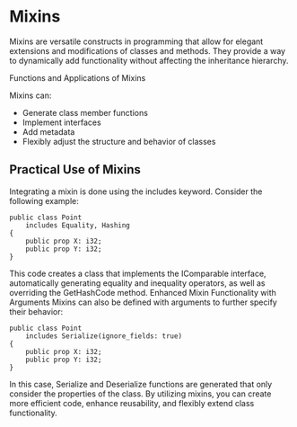 # Mixins

Mixins are versatile constructs in programming that allow for elegant extensions and modifications of classes and methods. They provide a way to dynamically add functionality without affecting the inheritance hierarchy.

Functions and Applications of Mixins

Mixins can:

* Generate class member functions
* Implement interfaces
* Add metadata
* Flexibly adjust the structure and behavior of classes

## Practical Use of Mixins

Integrating a mixin is done using the includes keyword. Consider the following example:

```back
public class Point
    includes Equality, Hashing
{
    public prop X: i32;
    public prop Y: i32;
}
```

This code creates a class that implements the IComparable interface, automatically generating equality and inequality operators, as well as overriding the GetHashCode method. Enhanced Mixin Functionality with Arguments Mixins can also be defined with arguments to further specify their behavior:

```back
public class Point
    includes Serialize(ignore_fields: true)
{
    public prop X: i32;
    public prop Y: i32;
}
```

In this case, Serialize and Deserialize functions are generated that only consider the properties of the class. By utilizing mixins, you can create more efficient code, enhance reusability, and flexibly extend class functionality.
